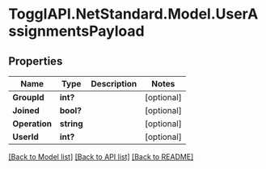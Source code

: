# TogglAPI.NetStandard.Model.UserAssignmentsPayload
## Properties

Name | Type | Description | Notes
------------ | ------------- | ------------- | -------------
**GroupId** | **int?** |  | [optional] 
**Joined** | **bool?** |  | [optional] 
**Operation** | **string** |  | [optional] 
**UserId** | **int?** |  | [optional] 

[[Back to Model list]](../README.md#documentation-for-models) [[Back to API list]](../README.md#documentation-for-api-endpoints) [[Back to README]](../README.md)

